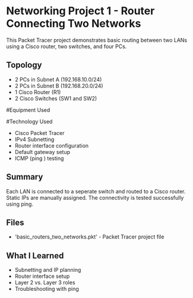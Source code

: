 # Networking Project 1 - Router Connecting Two Networks

This Packet Tracer project demonstrates basic routing between two LANs using a Cisco router, two switches, and four PCs.

## Topology

- 2 PCs in Subnet A (192.168.10.0/24) 
- 2 PCs in Subnet B (192.168.20.0/24)
- 1 Cisco Router (R1)
- 2 Cisco Switches (SW1 and SW2)

#Equipment Used

#Technology Used

- Cisco Packet Tracer
- IPv4 Subnetting
- Router interface configuration
- Default gateway setup
- ICMP (ping ) testing

## Summary 

Each LAN is connected to a seperate switch and routed to a Cisco router. Static IPs are manually assigned. The connectivity is tested successfully using ping.

## Files

- 'basic_routers_two_networks.pkt' - Packet Tracer project file

## What I Learned

- Subnetting and IP planning
- Router interface setup
- Layer 2 vs. Layer 3 roles
- Troubleshooting with ping


